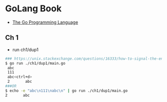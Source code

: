 # GoLang Book

* [The Go Programming Language](https://books.google.ca/books/about/The_Go_Programming_Language.html?id=SJHvCgAAQBAJ&source=kp_cover&redir_esc=y)

## Ch 1

* run ch1/dup1

```sh
### https://unix.stackexchange.com/questions/16333/how-to-signal-the-end-of-stdin-input
$ go run ./ch1/dup1/main.go
 abc
 111
 abc<ctrl+d>
 2       abc
###OR
$ echo -e "abc\n111\nabc\n" | go run ./ch1/dup1/main.go
2       abc

```
